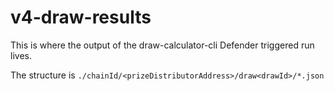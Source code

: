 # v4-draw-results

This is where the output of the draw-calculator-cli Defender triggered run lives.

The structure is `./chainId/<prizeDistributorAddress>/draw<drawId>/*.json`
